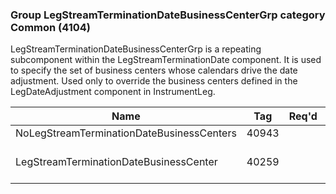 ### Group LegStreamTerminationDateBusinessCenterGrp category Common (4104)

LegStreamTerminationDateBusinessCenterGrp is a repeating subcomponent within the LegStreamTerminationDate component. It is used to specify the set of business centers whose calendars drive the date adjustment. Used only to override the business centers defined in the LegDateAdjustment component in InstrumentLeg.

| Name                                      | Tag   | Req'd | Documentation                                                     |
|-------------------------------------------|-------|----------|-------------------------------------------------------------------|
| NoLegStreamTerminationDateBusinessCenters | 40943 |       |                                                                   |
| LegStreamTerminationDateBusinessCenter    | 40259 |       | Required if NoLegStreamTerminationDateBusinessCenters(40943) > 0. |

